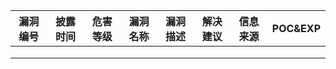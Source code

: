 | 漏洞编号 | 披露时间 | 危害等级 | 漏洞名称 | 漏洞描述 | 解决建议 | 信息来源 | POC&EXP |
| -------- | -------- | -------- | -------- | -------- | -------- | -------- | ------- |
|          |          |          |          |          |          |          |         |
|          |          |          |          |          |          |          |         |
|          |          |          |          |          |          |          |         |

